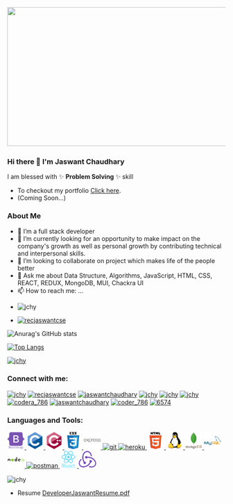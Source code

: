  
<img src="https://user-images.githubusercontent.com/91217491/150348574-01a09ceb-0a07-4909-b499-0c255882c52c.gif" width="800" height="320" > 

### Hi there 👋 I'm Jaswant Chaudhary

I am blessed with ✨ **Problem Solving**  ✨ skill

- To checkout my portfolio [Click here]().
- (Coming Soon...)
<!-- - To checkout my portfolio [Click here](https://jaswants-portfolio.netlify.app/#/). -->


### About Me

- 🔭 I’m a full stack developer
- 🌱 I’m currently looking for an opportunity to make impact on the company's growth as well as personal growth by contributing technical and interpersonal skills. 
- 👯 I’m looking to collaborate on project which makes life of the people better
- 💬 Ask me about Data Structure, Algorithms, JavaScript, HTML, CSS, REACT, REDUX, MongoDB, MUI, Chackra UI
- 📫 How to reach me: ...
<!-- - 😄 Pronouns: ...
- ⚡ Fun fact: ... -->
- <p align="left"> <img src="https://komarev.com/ghpvc/?username=jchy&label=Profile%20views&color=0e75b6&style=flat" alt="jchy" /> </p>
- <p align="left"> <a href="https://twitter.com/recjaswantcse" target="blank"><img src="https://img.shields.io/twitter/follow/recjaswantcse?logo=twitter&style=for-the-badge" alt="recjaswantcse" /></a> </p>


<!-- OTHER -->

![Anurag's GitHub stats](https://github-readme-stats.vercel.app/api?username=jchy&show_icons=true&theme=radical)

[![Top Langs](https://github-readme-stats.vercel.app/api/top-langs/?username=jchy&langs_count=8)](https://github.com/jchy/github-readme-stats)

<!-- ![Anurag's GitHub stats](https://github-readme-stats.vercel.app/api?username=jchy&show_icons=true) -->
<!-- [![Readme Card](https://github-readme-stats.vercel.app/api/pin/?username=jchy&repo=github-readme-stats)](https://github.com/jchy/github-readme-stats) -->

<!-- [![Top Langs](https://github-readme-stats.vercel.app/api/top-langs/?username=jchy)](https://github.com/anuraghazra/github-readme-stats) -->

<!-- [![Top Langs](https://github-readme-stats.vercel.app/api/top-langs/?username=anuraghazra&langs_count=8)](https://github.com/anuraghazra/github-readme-stats) -->
<!-- 
<a href="https://github.com/jchy/github-readme-stats">
  <img align="center" src="https://github-readme-stats.vercel.app/api/pin/?username=jchy&repo=github-readme-stats" />
</a>
<a href="https://github.com/jchy/convoychat">
  <img align="center" src="https://github-readme-stats.vercel.app/api/pin/?username=jchy&repo=convoychat" />
</a> -->


<p align="left"> <a href="https://github.com/ryo-ma/github-profile-trophy"><img src="https://github-profile-trophy.vercel.app/?username=jchy" alt="jchy" /></a> </p>

<h3 align="left">Connect with me:</h3>
<p align="left">
<a href="https://codepen.io/jchy" target="blank"><img align="center" src="https://raw.githubusercontent.com/rahuldkjain/github-profile-readme-generator/master/src/images/icons/Social/codepen.svg" alt="jchy" height="30" width="40" /></a>
<a href="https://twitter.com/recjaswantcse" target="blank"><img align="center" src="https://raw.githubusercontent.com/rahuldkjain/github-profile-readme-generator/master/src/images/icons/Social/twitter.svg" alt="recjaswantcse" height="30" width="40" /></a>
<a href="https://linkedin.com/in/jaswantchaudhary" target="blank"><img align="center" src="https://raw.githubusercontent.com/rahuldkjain/github-profile-readme-generator/master/src/images/icons/Social/linked-in-alt.svg" alt="jaswantchaudhary" height="30" width="40" /></a>
<a href="https://stackoverflow.com/users/15544330" target="blank"><img align="center" src="https://raw.githubusercontent.com/rahuldkjain/github-profile-readme-generator/master/src/images/icons/Social/stack-overflow.svg" alt="jchy" height="30" width="40" /></a>
<a href="https://codesandbox.com/jchy" target="blank"><img align="center" src="https://raw.githubusercontent.com/rahuldkjain/github-profile-readme-generator/master/src/images/icons/Social/codesandbox.svg" alt="jchy" height="30" width="40" /></a>
<a href="https://medium.com/@jchy" target="blank"><img align="center" src="https://raw.githubusercontent.com/rahuldkjain/github-profile-readme-generator/master/src/images/icons/Social/medium.svg" alt="jchy" height="30" width="40" /></a>
<a href="https://www.codechef.com/users/codera_786" target="blank"><img align="center" src="https://cdn.jsdelivr.net/npm/simple-icons@3.1.0/icons/codechef.svg" alt="codera_786" height="30" width="40" /></a>
<a href="https://www.hackerrank.com/jaswantchaudhary" target="blank"><img align="center" src="https://raw.githubusercontent.com/rahuldkjain/github-profile-readme-generator/master/src/images/icons/Social/hackerrank.svg" alt="jaswantchaudhary" height="30" width="40" /></a>
<a href="https://auth.geeksforgeeks.org/user/coder_786" target="blank"><img align="center" src="https://raw.githubusercontent.com/rahuldkjain/github-profile-readme-generator/master/src/images/icons/Social/geeks-for-geeks.svg" alt="coder_786" height="30" width="40" /></a>
<a href="https://discord.gg/6574" target="blank"><img align="center" src="https://raw.githubusercontent.com/rahuldkjain/github-profile-readme-generator/master/src/images/icons/Social/discord.svg" alt="6574" height="30" width="40" /></a>
</p>

<h3 align="left">Languages and Tools:</h3>

<p align="left"> <a href="https://getbootstrap.com" target="_blank" rel="noreferrer"> 
 
<img src="https://raw.githubusercontent.com/devicons/devicon/master/icons/bootstrap/bootstrap-plain-wordmark.svg" alt="bootstrap" width="40" height="40"/> </a>
 <a href="https://www.cprogramming.com/" target="_blank" rel="noreferrer"> <img src="https://raw.githubusercontent.com/devicons/devicon/master/icons/c/c-original.svg" alt="c" width="40" height="40"/> </a> <a href="https://www.w3schools.com/cpp/" target="_blank" rel="noreferrer"> <img src="https://raw.githubusercontent.com/devicons/devicon/master/icons/cplusplus/cplusplus-original.svg" alt="cplusplus" width="40" height="40"/> </a> <a href="https://www.w3schools.com/css/" target="_blank" rel="noreferrer"> <img src="https://raw.githubusercontent.com/devicons/devicon/master/icons/css3/css3-original-wordmark.svg" alt="css3" width="40" height="40"/> </a> <a href="https://expressjs.com" target="_blank" rel="noreferrer"> <img src="https://raw.githubusercontent.com/devicons/devicon/master/icons/express/express-original-wordmark.svg" alt="express" width="40" height="40"/> </a> <a href="https://git-scm.com/" target="_blank" rel="noreferrer"> <img src="https://www.vectorlogo.zone/logos/git-scm/git-scm-icon.svg" alt="git" width="40" height="40"/> </a> <a href="https://heroku.com" target="_blank" rel="noreferrer"> <img src="https://www.vectorlogo.zone/logos/heroku/heroku-icon.svg" alt="heroku" width="40" height="40"/> </a> <a href="https://www.w3.org/html/" target="_blank" rel="noreferrer"> <img src="https://raw.githubusercontent.com/devicons/devicon/master/icons/html5/html5-original-wordmark.svg" alt="html5" width="40" height="40"/> </a> <a href="https://www.linux.org/" target="_blank" rel="noreferrer"> <img src="https://raw.githubusercontent.com/devicons/devicon/master/icons/linux/linux-original.svg" alt="linux" width="40" height="40"/> </a> <a href="https://www.mongodb.com/" target="_blank" rel="noreferrer"> <img src="https://raw.githubusercontent.com/devicons/devicon/master/icons/mongodb/mongodb-original-wordmark.svg" alt="mongodb" width="40" height="40"/> </a> <a href="https://www.mysql.com/" target="_blank" rel="noreferrer"> <img src="https://raw.githubusercontent.com/devicons/devicon/master/icons/mysql/mysql-original-wordmark.svg" alt="mysql" width="40" height="40"/> </a> <a href="https://nodejs.org" target="_blank" rel="noreferrer"> <img src="https://raw.githubusercontent.com/devicons/devicon/master/icons/nodejs/nodejs-original-wordmark.svg" alt="nodejs" width="40" height="40"/> </a> <a href="https://postman.com" target="_blank" rel="noreferrer"> <img src="https://www.vectorlogo.zone/logos/getpostman/getpostman-icon.svg" alt="postman" width="40" height="40"/> </a> <a href="https://reactjs.org/" target="_blank" rel="noreferrer"> <img src="https://raw.githubusercontent.com/devicons/devicon/master/icons/react/react-original-wordmark.svg" alt="react" width="40" height="40"/> </a> <a href="https://redux.js.org" target="_blank" rel="noreferrer"> <img src="https://raw.githubusercontent.com/devicons/devicon/master/icons/redux/redux-original.svg" alt="redux" width="40" height="40"/> </a> </p> <p><img align="center" src="https://github-readme-streak-stats.herokuapp.com/?user=jchy&" alt="jchy" /></p>
 
 - Resume
 [DeveloperJaswantResume.pdf](https://github.com/jchy/jchy/files/8357831/DeveloperJaswantResume.pdf)

